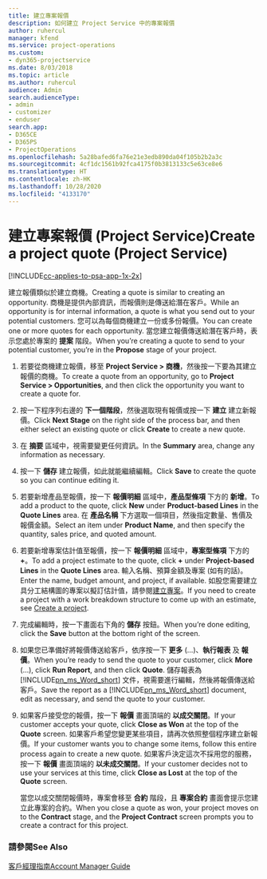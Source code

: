 ```yaml
---
title: 建立專案報價
description: 如何建立 Project Service 中的專案報價
author: ruhercul
manager: kfend
ms.service: project-operations
ms.custom:
- dyn365-projectservice
ms.date: 8/03/2018
ms.topic: article
ms.author: ruhercul
audience: Admin
search.audienceType:
- admin
- customizer
- enduser
search.app:
- D365CE
- D365PS
- ProjectOperations
ms.openlocfilehash: 5a28bafed6fa76e21e3edb890da04f105b2b2a3c
ms.sourcegitcommit: 4cf1dc1561b92fca4175f0b3813133c5e63ce8e6
ms.translationtype: HT
ms.contentlocale: zh-HK
ms.lasthandoff: 10/28/2020
ms.locfileid: "4133170"
---
```

# <a name="create-a-project-quote-project-service"></a><span data-ttu-id="8331d-103">建立專案報價 (Project Service)</span><span class="sxs-lookup"><span data-stu-id="8331d-103">Create a project quote (Project Service)</span></span>

[!INCLUDE[cc-applies-to-psa-app-1x-2x](../includes/cc-applies-to-psa-app-1x-2x.md)]

<span data-ttu-id="8331d-104">建立報價類似於建立商機。</span><span class="sxs-lookup"><span data-stu-id="8331d-104">Creating a quote is similar to creating an opportunity.</span></span> <span data-ttu-id="8331d-105">商機是提供內部資訊，而報價則是傳送給潛在客戶。</span><span class="sxs-lookup"><span data-stu-id="8331d-105">While an opportunity is for internal information, a quote is what you send out to your potential customers.</span></span> <span data-ttu-id="8331d-106">您可以為每個商機建立一份或多份報價。</span><span class="sxs-lookup"><span data-stu-id="8331d-106">You can create one or more quotes for each opportunity.</span></span> <span data-ttu-id="8331d-107">當您建立報價傳送給潛在客戶時，表示您處於專案的 **提案** 階段。</span><span class="sxs-lookup"><span data-stu-id="8331d-107">When you’re creating a quote to send to your potential customer, you’re in the **Propose** stage of your project.</span></span>  
  
1. <span data-ttu-id="8331d-108">若要從商機建立報價，移至 **Project Service > 商機**，然後按一下要為其建立報價的商機。</span><span class="sxs-lookup"><span data-stu-id="8331d-108">To create a quote from an opportunity, go to **Project Service > Opportunities**, and then click the opportunity you want to create a quote for.</span></span>  
  
2. <span data-ttu-id="8331d-109">按一下程序列右邊的 **下一個階段**，然後選取現有報價或按一下 **建立** 建立新報價。</span><span class="sxs-lookup"><span data-stu-id="8331d-109">Click **Next Stage** on the right side of the process bar, and then either select an existing quote or click **Create** to create a new quote.</span></span>  
  
3. <span data-ttu-id="8331d-110">在 **摘要** 區域中，視需要變更任何資訊。</span><span class="sxs-lookup"><span data-stu-id="8331d-110">In the **Summary** area, change any information as necessary.</span></span>  
  
4. <span data-ttu-id="8331d-111">按一下 **儲存** 建立報價，如此就能繼續編輯。</span><span class="sxs-lookup"><span data-stu-id="8331d-111">Click **Save** to create the quote so you can continue editing it.</span></span>  
  
5. <span data-ttu-id="8331d-112">若要新增產品至報價，按一下 **報價明細** 區域中，**產品型條項** 下方的 **新增**。</span><span class="sxs-lookup"><span data-stu-id="8331d-112">To add a product to the quote, click **New** under **Product-based Lines** in the **Quote Lines** area.</span></span> <span data-ttu-id="8331d-113">在 **產品名稱** 下方選取一個項目，然後指定數量、售價及報價金額。</span><span class="sxs-lookup"><span data-stu-id="8331d-113">Select an item under **Product Name**, and then specify the quantity, sales price, and quoted amount.</span></span>  
  
6. <span data-ttu-id="8331d-114">若要新增專案估計值至報價，按一下 **報價明細** 區域中，**專案型條項** 下方的 **+**。</span><span class="sxs-lookup"><span data-stu-id="8331d-114">To add a project estimate to the quote, click **+** under **Project-based Lines** in the **Quote Lines** area.</span></span> <span data-ttu-id="8331d-115">輸入名稱、預算金額及專案 (如有的話)。</span><span class="sxs-lookup"><span data-stu-id="8331d-115">Enter the name, budget amount, and project, if available.</span></span> <span data-ttu-id="8331d-116">如股您需要建立具分工結構圖的專案以擬訂估計值，請參閱[建立專案](../psa/create-project.md)。</span><span class="sxs-lookup"><span data-stu-id="8331d-116">If you need to create a project with a work breakdown structure to come up with an estimate, see [Create a project](../psa/create-project.md).</span></span>  
  
7. <span data-ttu-id="8331d-117">完成編輯時，按一下畫面右下角的 **儲存** 按鈕。</span><span class="sxs-lookup"><span data-stu-id="8331d-117">When you’re done editing, click the **Save** button at the bottom right of the screen.</span></span>  
  
8. <span data-ttu-id="8331d-118">如果您已準備好將報價傳送給客戶，依序按一下 **更多** (...)、**執行報表** 及 **報價**。</span><span class="sxs-lookup"><span data-stu-id="8331d-118">When you’re ready to send the quote to your customer, click **More** (…), click **Run Report**, and then click **Quote**.</span></span> <span data-ttu-id="8331d-119">儲存報表為 [!INCLUDE[pn_ms_Word_short](../includes/pn-ms-word-short.md)] 文件，視需要進行編輯，然後將報價傳送給客戶。</span><span class="sxs-lookup"><span data-stu-id="8331d-119">Save the report as a [!INCLUDE[pn_ms_Word_short](../includes/pn-ms-word-short.md)] document, edit as necessary, and send the quote to your customer.</span></span>  
  
9. <span data-ttu-id="8331d-120">如果客戶接受您的報價，按一下 **報價** 畫面頂端的 **以成交關閉**。</span><span class="sxs-lookup"><span data-stu-id="8331d-120">If your customer accepts your quote, click **Close as Won** at the top of the **Quote** screen.</span></span> <span data-ttu-id="8331d-121">如果客戶希望您變更某些項目，請再次依照整個程序建立新報價。</span><span class="sxs-lookup"><span data-stu-id="8331d-121">If your customer wants you to change some items, follow this entire process again to create a new quote.</span></span> <span data-ttu-id="8331d-122">如果客戶決定這次不採用您的服務，按一下 **報價** 畫面頂端的 **以未成交關閉**。</span><span class="sxs-lookup"><span data-stu-id="8331d-122">If your customer decides not to use your services at this time, click **Close as Lost** at the top of the **Quote** screen.</span></span>  
  
   <span data-ttu-id="8331d-123">當您以成交關閉報價時，專案會移至 **合約** 階段，且 **專案合約** 畫面會提示您建立此專案的合約。</span><span class="sxs-lookup"><span data-stu-id="8331d-123">When you close a quote as won, your project moves on to the **Contract** stage, and the **Project Contract** screen prompts you to create a contract for this project.</span></span>  
  
### <a name="see-also"></a><span data-ttu-id="8331d-124">請參閱</span><span class="sxs-lookup"><span data-stu-id="8331d-124">See Also</span></span>  
 [<span data-ttu-id="8331d-125">客戶經理指南</span><span class="sxs-lookup"><span data-stu-id="8331d-125">Account Manager Guide</span></span>](../psa/account-manager-guide.md)
